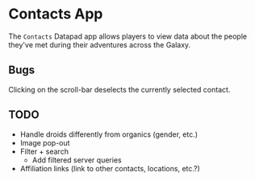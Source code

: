 # Contacts App

The `Contacts` Datapad app allows players to view data about the people they've met during their adventures across the Galaxy.

## Bugs

Clicking on the scroll-bar deselects the currently selected contact.

## TODO

-   Handle droids differently from organics (gender, etc.)
-   Image pop-out
-   Filter + search
    -   Add filtered server queries
-   Affiliation links (link to other contacts, locations, etc.?)

